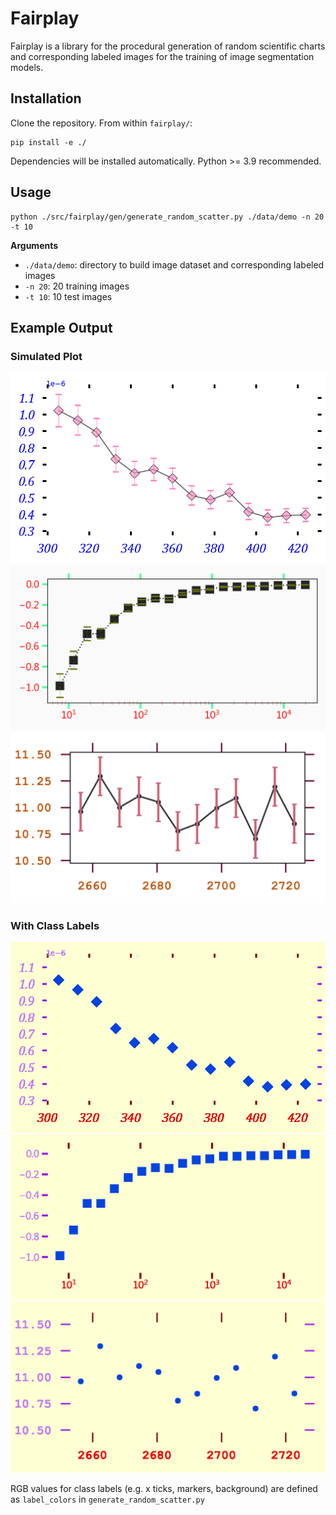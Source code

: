# Fairplay
 Fairplay is a library for the procedural generation of random scientific charts and corresponding labeled images for the training of image segmentation models.

## Installation
Clone the repository. From within `fairplay/`:
```
pip install -e ./
```
Dependencies will be installed automatically.
Python >= 3.9 recommended.

## Usage
```
python ./src/fairplay/gen/generate_random_scatter.py ./data/demo -n 20 -t 10
```
**Arguments**
- `./data/demo`: directory to build image dataset and corresponding labeled images
- `-n 20`: 20 training images
- `-t 10`: 10 test images

## Example Output

### Simulated Plot
![simulated](data/demo/train/000014.png) ![simulated2](data/demo/train/000004.png) ![simulated3](data/demo/train/000013.png)

### With Class Labels
![labeled](data/demo/train_labels/000014.png) ![labeled2](data/demo/train_labels/000004.png) ![labeled3](data/demo/train_labels/000013.png)


RGB values for class labels (e.g. x ticks, markers, background) are defined as `label_colors` in `generate_random_scatter.py`
